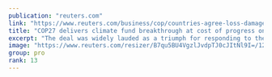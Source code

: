 ```yaml
---
publication: "reuters.com"
link: "https://www.reuters.com/business/cop/countries-agree-loss-damage-fund-final-cop27-deal-elusive-2022-11-20/"
title: "COP27 delivers climate fund breakthrough at cost of progress on emissions"
excerpt: "The deal was widely lauded as a triumph for responding to the impact that global warming is having on vulnerable countries. But many countries said they felt pressured to give up on tougher commitment"
image: "https://www.reuters.com/resizer/B7qu5BU4VgzlJvdpTJ0cJItNl9I=/1200x628/smart/filters:quality(80)/cloudfront-us-east-2.images.arcpublishing.com/reuters/7HYLM6C2NNLLDOLIIFZAQJCC3Y.jpg"
group: pro
rank: 13
---
```


